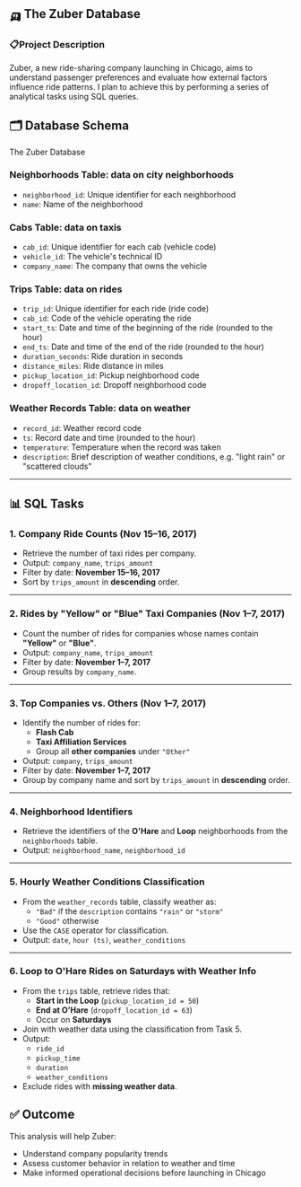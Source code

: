 ## 🛺 The Zuber Database
### 📋Project Description
Zuber, a new ride-sharing company launching in Chicago, aims to understand passenger preferences and evaluate how external factors influence ride patterns. I plan to achieve this by performing a series of analytical tasks using SQL queries.

## 🗂️ Database Schema
The Zuber Database

### Neighborhoods Table: data on city neighborhoods
- `neighborhood_id`: Unique identifier for each neighborhood
- `name`: Name of the neighborhood

### Cabs Table: data on taxis
- `cab_id`: Unique identifier for each cab (vehicle code)
- `vehicle_id`: The vehicle's technical ID
- `company_name`: The company that owns the vehicle

### Trips Table: data on rides
- `trip_id`: Unique identifier for each ride (ride code)
- `cab_id`: Code of the vehicle operating the ride
- `start_ts`: Date and time of the beginning of the ride (rounded to the hour)
- `end_ts`: Date and time of the end of the ride (rounded to the hour)
- `duration_seconds`: Ride duration in seconds
- `distance_miles`: Ride distance in miles
- `pickup_location_id`: Pickup neighborhood code
- `dropoff_location_id`: Dropoff neighborhood code

### Weather Records Table: data on weather
- `record_id`: Weather record code
- `ts`: Record date and time (rounded to the hour)
- `temperature`: Temperature when the record was taken
- `description`: Brief description of weather conditions, e.g. "light rain" or "scattered clouds"

---

## 📊 SQL Tasks

### 1. Company Ride Counts (Nov 15–16, 2017)
- Retrieve the number of taxi rides per company.
- Output: `company_name`, `trips_amount`
- Filter by date: **November 15–16, 2017**
- Sort by `trips_amount` in **descending** order.

---

### 2. Rides by "Yellow" or "Blue" Taxi Companies (Nov 1–7, 2017)
- Count the number of rides for companies whose names contain **"Yellow"** or **"Blue"**.
- Output: `company_name`, `trips_amount`
- Filter by date: **November 1–7, 2017**
- Group results by `company_name`.

---

### 3. Top Companies vs. Others (Nov 1–7, 2017)
- Identify the number of rides for:
  - **Flash Cab**
  - **Taxi Affiliation Services**
  - Group all **other companies** under `"Other"`
- Output: `company`, `trips_amount`
- Filter by date: **November 1–7, 2017**
- Group by company name and sort by `trips_amount` in **descending** order.

---

### 4. Neighborhood Identifiers
- Retrieve the identifiers of the **O'Hare** and **Loop** neighborhoods from the `neighborhoods` table.
- Output: `neighborhood_name`, `neighborhood_id`

---

### 5. Hourly Weather Conditions Classification
- From the `weather_records` table, classify weather as:
  - `"Bad"` if the `description` contains `"rain"` or `"storm"`
  - `"Good"` otherwise
- Use the `CASE` operator for classification.
- Output: `date`, `hour (ts)`, `weather_conditions`

---

### 6. Loop to O'Hare Rides on Saturdays with Weather Info
- From the `trips` table, retrieve rides that:
  - **Start in the Loop** (`pickup_location_id = 50`)
  - **End at O’Hare** (`dropoff_location_id = 63`)
  - Occur on **Saturdays**
- Join with weather data using the classification from Task 5.
- Output:
  - `ride_id`
  - `pickup_time`
  - `duration`
  - `weather_conditions`
- Exclude rides with **missing weather data**.


## ✅ Outcome
This analysis will help Zuber:
- Understand company popularity trends
- Assess customer behavior in relation to weather and time
- Make informed operational decisions before launching in Chicago
